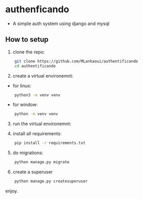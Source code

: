 # authenficando
- A simple auth system using django and mysql

## How to setup

1. clone the repo:
```bash
    git clone https://github.com/MLankaoui/authentificando
    cd authentificando
```

2. create a virtual environemnt:
- for linux:
```bash
    python3 -m venv venv
```
- for window:
```bash
    python -m venv venv
```

3. run the virtual environemnt:

4. install all requirements:
```bash
    pip install -r requirements.txt
```

5. do migrations:
```bash
    python manage.py migrate
```

6. create a superuser
```bash
    python manage.py createsuperuser
```

enjoy.